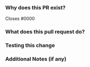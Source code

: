 <!--
  Notes for authors:
  - Provide context with minimal words, keep it concise
  - Mark as a draft for work in progress PRs
  - Once ready for review, notify others in #code-reviews
  - Remember, the review process is a learning opportunity for both reviewers and authors, it's a way for us to share knowledge and avoid silos.
-->

### Why does this PR exist?

Closes #0000 <!-- link the related issue -->

<!--
  Describe the problem you're addressing and the rationale behind this PR.
-->

### What does this pull request do?

<!--
  Detailed summary of the changes, including any visual or interactive updates.
  For UI changes, add before/after screenshots. For interactive elements, consider including a video or an animated gif.
  Explain some of the choices you've made in the PR, if they're not obvious.
-->

### Testing this change

<!--
  Describe how this change can be tested. Are there steps required to get there? Explain what's required so a reviewer can test these changes locally.

  If you have a review link available, add it here.
-->

### Additional Notes (if any)

<!--
  Add any other context or screenshots about the pull request
-->
